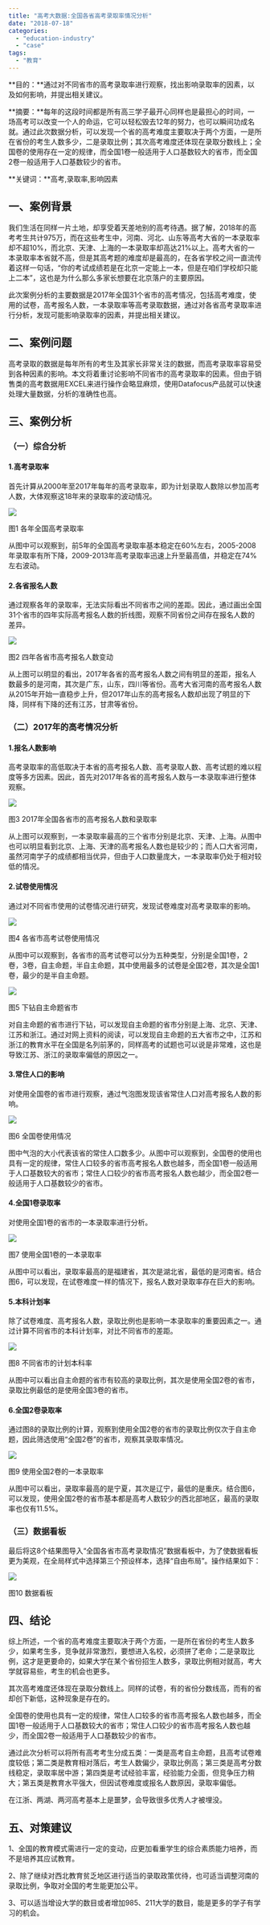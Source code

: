 ```yaml
---
title: "高考大数据:全国各省高考录取率情况分析"
date: "2018-07-18"
categories: 
  - "education-industry"
  - "case"
tags: 
  - "教育"
---
```


**目的：**通过对不同省市的高考录取率进行观察，找出影响录取率的因素，以及如何影响，并提出相关建议。

**摘要：**每年的这段时间都是所有高三学子最开心同样也是最担心的时间，一场高考可以改变一个人的命运，它可以轻松毁去12年的努力，也可以瞬间功成名就。通过此次数据分析，可以发现一个省的高考难度主要取决于两个方面，一是所在省份的考生人数多少，二是录取比例；其次高考难度还体现在录取分数线上；全国卷的使用存在一定的规律，而全国1卷一般适用于人口基数较大的省市，而全国2卷一般适用于人口基数较少的省市。

**关键词：**高考,录取率,影响因素

## 一、案例背景

我们生活在同样一片土地，却享受着天差地别的高考待遇。据了解，2018年的高考考生共计975万，而在这些考生中，河南、河北、山东等高考大省的一本录取率却不超10%，而北京、天津、上海的一本录取率却高达21%以上。高考大省的一本录取率本省就不高，但是其高考题的难度却是最高的，在各省学校之间一直流传着这样一句话，“你的考试成绩若是在北京一定能上一本，但是在咱们学校却只能上二本”，这也是为什么那么多家长想要在北京落户的主要原因。

此次案例分析的主要数据是2017年全国31个省市的高考情况，包括高考难度，使用的试卷，高考报名人数，一本录取率等高考录取数据，通过对各省高考录取率进行分析，发现可能影响录取率的因素，并提出相关建议。

## 二、案例问题

高考录取的数据是每年所有的考生及其家长非常关注的数据，而高考录取率容易受到各种因素的影响。本文将着重讨论影响不同省市的高考录取率的因素。但由于销售类的高考数据用EXCEL来进行操作会略显麻烦，使用Datafocus产品就可以快速处理大量数据，分析的准确性也高。

## 三、案例分析

### （一）综合分析

#### 1.高考录取率

首先计算从2000年至2017年每年的高考录取率，即为计划录取人数除以参加高考人数，大体观察这18年来的录取率的波动情况。

![](images/word-image-51.png)

图1 各年全国高考录取率

从图中可以观察到，前5年的全国高考录取率基本稳定在60%左右，2005-2008年录取率有所下降，2009-2013年高考录取率迅速上升至最高值，并稳定在74%左右波动。

#### 2.各省报名人数

通过观察各年的录取率，无法实际看出不同省市之间的差距。因此，通过画出全国31个省市的四年实际高考报名人数的折线图，观察不同省份之间存在报名人数的差异。

![](images/word-image-52.png)

图2 四年各省市高考报名人数变动

从上图可以明显的看出，2017年各省的高考报名人数之间有明显的差距，报名人数最多的是河南，其次是广东，山东，四川等省份。高考大省河南的高考报名人数从2015年开始一直稳步上升，但2017年山东的高考报名人数却出现了明显的下降，同样有下降的还有江苏，甘肃等省份。

### （二）2017年的高考情况分析

#### 1.报名人数影响

高考录取率的高低取决于本省的高考报名人数、高考录取人数、高考试题的难以程度等多方因素。因此，首先对2017年各省的高考报名人数与一本录取率进行整体观察。

![](images/word-image-53.png)

图3 2017年全国各省市的高考报名人数和录取率

从上图可以观察到，一本录取率最高的三个省市分别是北京、天津、上海。从图中也可以明显看到北京、上海、天津的高考报名人数也是较少的；而人口大省河南，虽然河南学子的成绩都相当优异，但由于人口数量庞大，一本录取率仍处于相对较低的情况。

#### 2.试卷使用情况

通过对不同省市使用的试卷情况进行研究，发现试卷难度对高考录取率的影响。

![](images/word-image-54.png)

图4 各省市高考试卷使用情况

从图中可以观察到，各省市的高考试卷可以分为五种类型，分别是全国1卷，2卷，3卷，自主命题，半自主命题，其中使用最多的试卷是全国2卷，其次是全国1卷，最少的是半自主命题。

![](images/word-image-55.png)

图5 下钻自主命题省市

对自主命题的省市进行下钻，可以发现自主命题的省市分别是上海、北京、天津、江苏和浙江。通过对网上资料的阅读，可以发现自主命题的五大省市之中，江苏和浙江的教育水平在全国是名列前茅的，同样高考的试题也可以说是非常难，这也是导致江苏、浙江的录取率偏低的原因之一。

#### 3.常住人口的影响

对使用全国卷的省市进行观察，通过气泡图发现该省常住人口对高考报名人数的影响。

![](images/word-image-56.png)

图6 全国卷使用情况

图中气泡的大小代表该省的常住人口数多少。从图中可以观察到，全国卷的使用也具有一定的规律，常住人口较多的省市高考报名人数也越多，而全国1卷一般适用于人口基数较大的省市；常住人口较少的省市高考报名人数也越少，而全国2卷一般适用于人口基数较少的省市。

#### 4.全国1卷录取率

对使用全国1卷的省市的一本录取率进行分析。

![](images/word-image-57.png)

图7 使用全国1卷的一本录取率

从图中可以看出，录取率最高的是福建省，其次是湖北省，最低的是河南省。结合图6，可以发现，在试卷难度一样的情况下，报名人数对录取率存在巨大的影响。

#### 5.本科计划率

除了试卷难度、高考报名人数，录取比例也是影响一本录取率的重要因素之一。通过计算不同省市的本科计划率，对比不同省市的差距。

![](images/word-image-58.png)

图8 不同省市的计划本科率

从图中可以看出自主命题的省市有较高的录取比例，其次是使用全国2卷的省市，录取比例最低的是使用全国3卷的省市。

#### 6.全国2卷录取率

通过图8的录取比例的计算，观察到使用全国2卷的省市的录取比例仅次于自主命题，因此筛选使用“全国2卷”的省市，观察其录取率情况。

![](images/word-image-59.png)

图9 使用全国2卷的一本录取率

从图中可以看出，录取率最高的是宁夏，其次是辽宁，最低的是重庆。结合图6，可以发现，使用全国2卷的省市基本都是高考人数较少的西北部地区，最高的录取率也仅有11.5%。

### （三）数据看板

最后将这8个结果图导入“全国各省市高考录取情况”数据看板中，为了使数据看板更为美观，在全局样式中选择第三个预设样本，选择“自由布局”。操作结果如下：

![](images/word-image-60.png)

图10 数据看板

## 四、结论

综上所述，一个省的高考难度主要取决于两个方面，一是所在省份的考生人数多少，如果考生多，竞争就非常激烈，要想进入名校，必须拼了老命；二是录取比例，这才是更要命的，如果大学在某个省份招生人数多，录取比例相对就高，考大学就容易些，考生的机会也更多。

其次高考难度还体现在录取分数线上。同样的试卷，有的省份分数线高，而有的省却创下新低，这种现象是存在的。

全国卷的使用也具有一定的规律，常住人口较多的省市高考报名人数也越多，而全国1卷一般适用于人口基数较大的省市；常住人口较少的省市高考报名人数也越少，而全国2卷一般适用于人口基数较少的省市。

通过此次分析可以将所有高考考生分成五类：一类是高考自主命题，且高考试卷难度较低；第二类是教育相对落后，考生人数偏少，录取比例高；第三类是高考分数线稳定，录取率居中游；第四类是考试经验丰富，经验能力全面，但竞争压力稍大；第五类是教育水平强大，但因试卷难度或报名人数原因，录取率偏低。

在江浙、两湖、两河高考基本上是噩梦，会导致很多优秀人才被埋没。

## 五、对策建议

1、全国的教育模式需进行一定的变动，应更加看重学生的综合素质能力培养，而不是培养其应试教育。

2、除了继续对西北教育贫乏地区进行适当的录取政策优待，也可适当调整河南的录取比例，争取对全国的考生能更加公平。

3、可以适当增设大学的数目或者增加985、211大学的数目，能是更多的学子有学习的机会。
